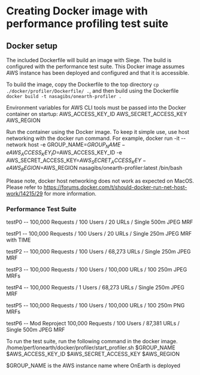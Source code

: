 # Creating Docker image with performance profiling test suite

## Docker setup

The included Dockerfile will build an image with Siege. The build is configured
with the performance test suite.  This Docker image assumes AWS instance has been 
deployed and configured and that it is accessible.

To build the image, copy the Dockerfile to the top directory `cp ./docker/profiler/Dockerfile/ .`, and then build using the Dockerfile `docker build -t nasagibs/onearth-profiler .` 

Environment variables for AWS CLI tools must be passed into the Docker container on startup:
AWS_ACCESS_KEY_ID
AWS_SECRET_ACCESS_KEY
AWS_REGION

Run the container using the Docker image. To keep it simple use, use host networking with the docker run command.
For example, 
docker run -it --network host -e GROUP_NAME=$GROUP_NAME -e AWS_ACCESS_KEY_ID=$AWS_ACCESS_KEY_ID -e AWS_SECRET_ACCESS_KEY=$AWS_SECRET_ACCESS_KEY -e AWS_REGION=$AWS_REGION nasagibs/onearth-profiler:latest /bin/bash

Please note, docker host networking does not work as expected on MacOS.  Please refer
to https://forums.docker.com/t/should-docker-run-net-host-work/14215/29 for more 
information.

### Performance Test Suite

testP0 -- 100,000 Requests / 100 Users / 20 URLs / Single 500m JPEG MRF

testP1 -- 100,000 Requests / 100 Users / 20 URLs / Single 250m JPEG MRF with TIME

testP2 -- 100,000 Requests / 100 Users / 68,273 URLs / Single 250m JPEG MRF

testP3 -- 100,000 Requests / 100 Users / 100,000 URLs / 100 250m JPEG MRFs

testP4 -- 100,000 Requests / 1 Users / 68,273 URLs / Single 250m JPEG MRF

testP5 -- 100,000 Requests / 100 Users / 100,000 URLs / 100 250m PNG MRFs

testP6 -- Mod Reproject 100,000 Requests / 100 Users / 87,381 URLs / Single 500m JPEG MRF

To run the test suite, run the following command in the docker image.
/home/perf/onearth/docker/profiler/start_profiler.sh $GROUP_NAME $AWS_ACCESS_KEY_ID $AWS_SECRET_ACCESS_KEY $AWS_REGION

$GROUP_NAME is the AWS instance name where OnEarth is deployed
